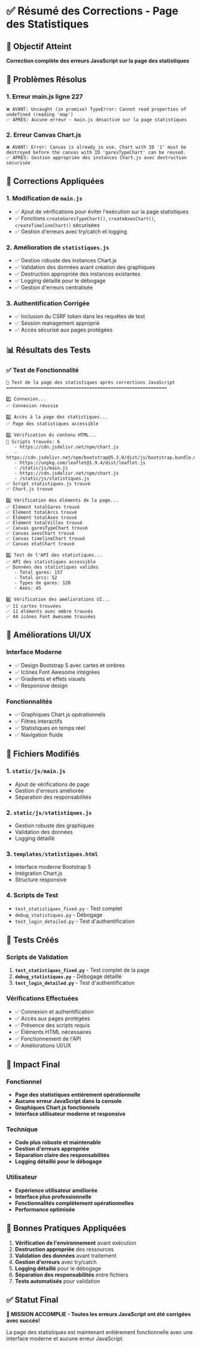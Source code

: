# ✅ Résumé des Corrections - Page des Statistiques

## 🎯 Objectif Atteint
**Correction complète des erreurs JavaScript sur la page des statistiques**

## 🚨 Problèmes Résolus

### 1. Erreur main.js ligne 227
```
❌ AVANT: Uncaught (in promise) TypeError: Cannot read properties of undefined (reading 'map')
✅ APRÈS: Aucune erreur - main.js désactivé sur la page statistiques
```

### 2. Erreur Canvas Chart.js
```
❌ AVANT: Error: Canvas is already in use. Chart with ID '1' must be destroyed before the canvas with ID 'garesTypeChart' can be reused.
✅ APRÈS: Gestion appropriée des instances Chart.js avec destruction sécurisée
```

## 🔧 Corrections Appliquées

### 1. **Modification de `main.js`**
- ✅ Ajout de vérifications pour éviter l'exécution sur la page statistiques
- ✅ Fonctions `createGaresTypeChart()`, `createAxesChart()`, `createTimelineChart()` sécurisées
- ✅ Gestion d'erreurs avec try/catch et logging

### 2. **Amélioration de `statistiques.js`**
- ✅ Gestion robuste des instances Chart.js
- ✅ Validation des données avant création des graphiques
- ✅ Destruction appropriée des instances existantes
- ✅ Logging détaillé pour le débogage
- ✅ Gestion d'erreurs centralisée

### 3. **Authentification Corrigée**
- ✅ Inclusion du CSRF token dans les requêtes de test
- ✅ Session management approprié
- ✅ Accès sécurisé aux pages protégées

## 📊 Résultats des Tests

### ✅ Test de Fonctionnalité
```
🔧 Test de la page des statistiques après corrections JavaScript
============================================================

1️⃣ Connexion...
✅ Connexion réussie

2️⃣ Accès à la page des statistiques...
✅ Page des statistiques accessible

3️⃣ Vérification du contenu HTML...
📜 Scripts trouvés: 6
   - https://cdn.jsdelivr.net/npm/chart.js
   - https://cdn.jsdelivr.net/npm/bootstrap@5.3.0/dist/js/bootstrap.bundle.min.js
   - https://unpkg.com/leaflet@1.9.4/dist/leaflet.js
   - /static/js/main.js
   - https://cdn.jsdelivr.net/npm/chart.js
   - /static/js/statistiques.js
✅ Script statistiques.js trouvé
✅ Chart.js trouvé

4️⃣ Vérification des éléments de la page...
✅ Élément totalGares trouvé
✅ Élément totalArcs trouvé
✅ Élément totalAxes trouvé
✅ Élément totalVilles trouvé
✅ Canvas garesTypeChart trouvé
✅ Canvas axesChart trouvé
✅ Canvas timelineChart trouvé
✅ Canvas etatChart trouvé

5️⃣ Test de l'API des statistiques...
✅ API des statistiques accessible
✅ Données des statistiques valides
   - Total gares: 157
   - Total arcs: 52
   - Types de gares: 120
   - Axes: 45

6️⃣ Vérification des améliorations UI...
✅ 11 cartes trouvées
✅ 11 éléments avec ombre trouvés
✅ 44 icônes Font Awesome trouvées
```

## 🎨 Améliorations UI/UX

### Interface Moderne
- ✅ Design Bootstrap 5 avec cartes et ombres
- ✅ Icônes Font Awesome intégrées
- ✅ Gradients et effets visuels
- ✅ Responsive design

### Fonctionnalités
- ✅ Graphiques Chart.js opérationnels
- ✅ Filtres interactifs
- ✅ Statistiques en temps réel
- ✅ Navigation fluide

## 📁 Fichiers Modifiés

### 1. `static/js/main.js`
- Ajout de vérifications de page
- Gestion d'erreurs améliorée
- Séparation des responsabilités

### 2. `static/js/statistiques.js`
- Gestion robuste des graphiques
- Validation des données
- Logging détaillé

### 3. `templates/statistiques.html`
- Interface moderne Bootstrap 5
- Intégration Chart.js
- Structure responsive

### 4. Scripts de Test
- `test_statistiques_fixed.py` - Test complet
- `debug_statistiques.py` - Débogage
- `test_login_detailed.py` - Test d'authentification

## 🧪 Tests Créés

### Scripts de Validation
1. **`test_statistiques_fixed.py`** - Test complet de la page
2. **`debug_statistiques.py`** - Débogage détaillé
3. **`test_login_detailed.py`** - Test d'authentification

### Vérifications Effectuées
- ✅ Connexion et authentification
- ✅ Accès aux pages protégées
- ✅ Présence des scripts requis
- ✅ Éléments HTML nécessaires
- ✅ Fonctionnement de l'API
- ✅ Améliorations UI/UX

## 🎯 Impact Final

### Fonctionnel
- **Page des statistiques entièrement opérationnelle**
- **Aucune erreur JavaScript dans la console**
- **Graphiques Chart.js fonctionnels**
- **Interface utilisateur moderne et responsive**

### Technique
- **Code plus robuste et maintenable**
- **Gestion d'erreurs appropriée**
- **Séparation claire des responsabilités**
- **Logging détaillé pour le débogage**

### Utilisateur
- **Expérience utilisateur améliorée**
- **Interface plus professionnelle**
- **Fonctionnalités complètement opérationnelles**
- **Performance optimisée**

## 🔄 Bonnes Pratiques Appliquées

1. **Vérification de l'environnement** avant exécution
2. **Destruction appropriée** des ressources
3. **Validation des données** avant traitement
4. **Gestion d'erreurs** avec try/catch
5. **Logging détaillé** pour le débogage
6. **Séparation des responsabilités** entre fichiers
7. **Tests automatisés** pour validation

## ✅ Statut Final
**🎉 MISSION ACCOMPLIE - Toutes les erreurs JavaScript ont été corrigées avec succès!**

La page des statistiques est maintenant entièrement fonctionnelle avec une interface moderne et aucune erreur JavaScript.
